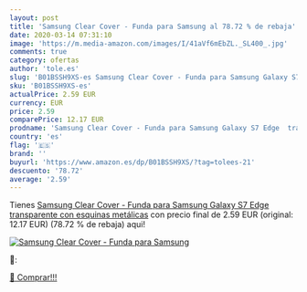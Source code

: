 ```yaml
---
layout: post
title: 'Samsung Clear Cover - Funda para Samsung al 78.72 % de rebaja'
date: 2020-03-14 07:31:10
image: 'https://m.media-amazon.com/images/I/41aVf6mEbZL._SL400_.jpg'
comments: true
category: ofertas
author: 'tole.es'
slug: 'B01BSSH9XS-es Samsung Clear Cover - Funda para Samsung Galaxy S7 Edge...'
sku: 'B01BSSH9XS-es'
actualPrice: 2.59 EUR
currency: EUR
price: 2.59
comparePrice: 12.17 EUR
prodname: 'Samsung Clear Cover - Funda para Samsung Galaxy S7 Edge  transparente con esquinas metálicas'
country: 'es'
flag: '🇪🇸'
brand: ''
buyurl: 'https://www.amazon.es/dp/B01BSSH9XS/?tag=tolees-21'
descuento: '78.72'
average: '2.59'
---
```


Tienes [Samsung Clear Cover - Funda para Samsung Galaxy S7 Edge  transparente con esquinas metálicas](https://www.amazon.es/dp/B01BSSH9XS/?tag=tolees-21) con precio final de  2.59 EUR (original: 12.17 EUR) (78.72 %  de rebaja) aqui!

[![Samsung Clear Cover - Funda para Samsung](https://m.media-amazon.com/images/I/41aVf6mEbZL._SL400_.jpg)](https://www.amazon.es/dp/B01BSSH9XS/?tag=tolees-21)

🔎:


[🛒 Comprar!!!](https://www.amazon.es/dp/B01BSSH9XS/?tag=tolees-21)
